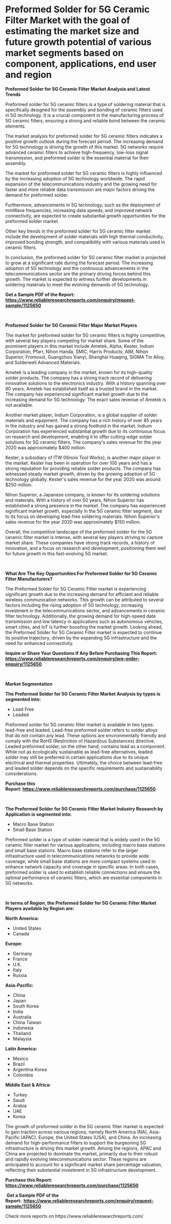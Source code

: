 <p><h1>Preformed Solder for 5G Ceramic Filter Market with the goal of estimating the market size and future growth potential of various market segments based on component, applications, end user and region</h1></p><p><strong>Preformed Solder for 5G Ceramic Filter Market Analysis and Latest Trends</strong></p>
<p><p>Preformed solder for 5G ceramic filters is a type of soldering material that is specifically designed for the assembly and bonding of ceramic filters used in 5G technology. It is a crucial component in the manufacturing process of 5G ceramic filters, ensuring a strong and reliable bond between the ceramic elements.</p><p>The market analysis for preformed solder for 5G ceramic filters indicates a positive growth outlook during the forecast period. The increasing demand for 5G technology is driving the growth of this market. 5G networks require advanced ceramic filters to achieve high-frequency, low-loss signal transmission, and preformed solder is the essential material for their assembly.</p><p>The market for preformed solder for 5G ceramic filters is highly influenced by the increasing adoption of 5G technology worldwide. The rapid expansion of the telecommunications industry and the growing need for faster and more reliable data transmission are major factors driving the demand for preformed solder.</p><p>Furthermore, advancements in 5G technology, such as the deployment of mmWave frequencies, increasing data speeds, and improved network connectivity, are expected to create substantial growth opportunities for the preformed solder market.</p><p>Other key trends in the preformed solder for 5G ceramic filter market include the development of solder materials with high thermal conductivity, improved bonding strength, and compatibility with various materials used in ceramic filters.</p><p>In conclusion, the preformed solder for 5G ceramic filter market is projected to grow at a significant rate during the forecast period. The increasing adoption of 5G technology and the continuous advancements in the telecommunications sector are the primary driving forces behind this growth. The market is expected to witness further developments in soldering materials to meet the evolving demands of 5G technology.</p></p>
<p><strong>Get a Sample PDF of the Report:&nbsp; <a href="https://www.reliableresearchreports.com/enquiry/request-sample/1125650">https://www.reliableresearchreports.com/enquiry/request-sample/1125650</a></strong></p>
<p>&nbsp;</p>
<p><strong>Preformed Solder for 5G Ceramic Filter Major Market Players</strong></p>
<p><p>The market for preformed solder for 5G ceramic filters is highly competitive, with several key players competing for market share. Some of the prominent players in this market include Ametek, Alpha, Kester, Indium Corporation, Pfarr, Nihon Handa, SMIC, Harris Products, AIM, Nihon Superior, Fromosol, Guangzhou Xianyi, Shanghai Huaqing, SIGMA Tin Alloy, and Solderwell Advanced Materials.</p><p>Ametek is a leading company in the market, known for its high-quality solder products. The company has a strong track record of delivering innovative solutions to the electronics industry. With a history spanning over 80 years, Ametek has established itself as a trusted brand in the market. The company has experienced significant market growth due to the increasing demand for 5G technology. The exact sales revenue of Ametek is not available.</p><p>Another market player, Indium Corporation, is a global supplier of solder materials and equipment. The company has a rich history of over 85 years in the industry and has gained a strong foothold in the market. Indium Corporation has experienced substantial growth due to its continuous focus on research and development, enabling it to offer cutting-edge solder solutions for 5G ceramic filters. The company's sales revenue for the year 2020 was approximately $400 million.</p><p>Kester, a subsidiary of ITW (Illinois Tool Works), is another major player in the market. Kester has been in operation for over 100 years and has a strong reputation for providing reliable solder products. The company has witnessed steady market growth, driven by the growing adoption of 5G technology globally. Kester's sales revenue for the year 2020 was around $250 million.</p><p>Nihon Superior, a Japanese company, is known for its soldering solutions and materials. With a history of over 50 years, Nihon Superior has established a strong presence in the market. The company has experienced significant market growth, especially in the 5G ceramic filter segment, due to its focus on developing lead-free soldering materials. Nihon Superior's sales revenue for the year 2020 was approximately $150 million.</p><p>Overall, the competitive landscape of the preformed solder for the 5G ceramic filter market is intense, with several key players striving to capture market share. These companies have strong track records, a history of innovation, and a focus on research and development, positioning them well for future growth in this fast-evolving 5G market.</p></p>
<p>&nbsp;</p>
<p><strong>What Are The Key Opportunities For Preformed Solder for 5G Ceramic Filter Manufacturers?</strong></p>
<p><p>The Preformed Solder for 5G Ceramic Filter market is experiencing significant growth due to the increasing demand for efficient and reliable wireless communication networks. This growth can be attributed to several factors including the rising adoption of 5G technology, increasing investment in the telecommunications sector, and advancements in ceramic filter technology. Additionally, the growing demand for high-speed data transmission and low latency in applications such as autonomous vehicles, smart cities, and IoT is further boosting the market growth. Looking ahead, the Preformed Solder for 5G Ceramic Filter market is expected to continue its positive trajectory, driven by the expanding 5G infrastructure and the need for enhanced connectivity.</p></p>
<p><strong>Inquire or Share Your Questions If Any Before Purchasing This Report: <a href="https://www.reliableresearchreports.com/enquiry/pre-order-enquiry/1125650">https://www.reliableresearchreports.com/enquiry/pre-order-enquiry/1125650</a></strong></p>
<p>&nbsp;</p>
<p><strong>Market Segmentation</strong></p>
<p><strong>The Preformed Solder for 5G Ceramic Filter Market Analysis by types is segmented into:</strong></p>
<p><ul><li>Lead Free</li><li>Leaded</li></ul></p>
<p><p>Preformed solder for 5G ceramic filter market is available in two types: lead-free and leaded. Lead-free preformed solder refers to solder alloys that do not contain any lead. These options are environmentally friendly and comply with the RoHS (Restriction of Hazardous Substances) directive. Leaded preformed solder, on the other hand, contains lead as a component. While not as ecologically sustainable as lead-free alternatives, leaded solder may still be preferred in certain applications due to its unique electrical and thermal properties. Ultimately, the choice between lead-free and leaded solder depends on the specific requirements and sustainability considerations.</p></p>
<p><strong>Purchase this Report:&nbsp;<a href="https://www.reliableresearchreports.com/purchase/1125650">https://www.reliableresearchreports.com/purchase/1125650</a></strong></p>
<p>&nbsp;</p>
<p><strong>The Preformed Solder for 5G Ceramic Filter Market Industry Research by Application is segmented into:</strong></p>
<p><ul><li>Macro Base Station</li><li>Small Base Station</li></ul></p>
<p><p>Preformed solder is a type of solder material that is widely used in the 5G ceramic filter market for various applications, including macro base stations and small base stations. Macro base stations refer to the larger infrastructure used in telecommunications networks to provide wide coverage, while small base stations are more compact systems used to enhance network capacity and coverage in specific areas. In both cases, preformed solder is used to establish reliable connections and ensure the optimal performance of ceramic filters, which are essential components in 5G networks.</p></p>
<p>&nbsp;</p>
<p><strong>In terms of Region, the Preformed Solder for 5G Ceramic Filter Market Players available by Region are:</strong></p>
<p>
    <p> <strong> North America: </strong>
        <ul>
            <li>United States</li>
            <li>Canada</li>
        </ul>
        </p> 
    <p> <strong> Europe: </strong>
        <ul>
            <li>Germany</li>
            <li>France</li>
            <li>U.K.</li>
            <li>Italy</li>
            <li>Russia</li>
        </ul>
        </p> 
    <p> <strong> Asia-Pacific: </strong>
        <ul>
            <li>China</li>
            <li>Japan</li>
            <li>South Korea</li>
            <li>India</li>
            <li>Australia</li>
            <li>China Taiwan</li>
            <li>Indonesia</li>
            <li>Thailand</li>
            <li>Malaysia</li>
        </ul>
        </p> 
    <p> <strong> Latin America: </strong>
        <ul>
            <li>Mexico</li>
            <li>Brazil</li>
            <li>Argentina Korea</li>
            <li>Colombia</li>
        </ul>
        </p> 
    <p> <strong> Middle East & Africa: </strong>
        <ul>
            <li>Turkey</li>
            <li>Saudi</li>
            <li>Arabia</li>
            <li>UAE</li>
            <li>Korea</li>
        </ul>
    </p>
    </p>
<p><p>The growth of preformed solder in the 5G ceramic filter market is expected to gain traction across various regions, namely North America (NA), Asia-Pacific (APAC), Europe, the United States (USA), and China. An increasing demand for high-performance filters to support the burgeoning 5G infrastructure is driving this market growth. Among the regions, APAC and China are projected to dominate the market, primarily due to their robust and rapidly evolving telecommunications sector. These regions are anticipated to account for a significant market share percentage valuation, reflecting their substantial investment in 5G infrastructure development.</p></p>
<p><strong>Purchase this Report: <a href="https://www.reliableresearchreports.com/purchase/1125650">https://www.reliableresearchreports.com/purchase/1125650</a></strong></p>
<p>&nbsp;<strong>Get a Sample PDF of the Report:&nbsp;&nbsp;<a href="https://www.reliableresearchreports.com/enquiry/request-sample/1125650">https://www.reliableresearchreports.com/enquiry/request-sample/1125650</a></strong></p>
<p><strong></strong></p>
<p>Check more reports on https://www.reliableresearchreports.com/</p>